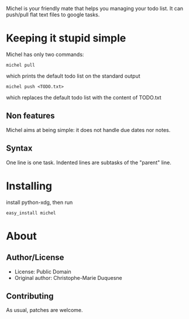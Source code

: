 Michel is your friendly mate that helps you managing your todo list. It
can push/pull flat text files to google tasks.

Keeping it stupid simple
========================

Michel has only two commands:

    michel pull
which prints the default todo list on the standard output

    michel push <TODO.txt>
which replaces the default todo list with the content of TODO.txt

Non features
------------

Michel aims at being simple: it does not handle due dates nor notes.

Syntax
------

One line is one task. Indented lines are subtasks of the "parent" line.

Installing
==========

install python-xdg, then run

    easy_install michel

About
=====

Author/License
--------------

- License: Public Domain
- Original author: Christophe-Marie Duquesne

Contributing
------------

As usual, patches are welcome.
